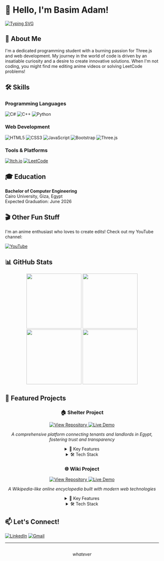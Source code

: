 # 👋 Hello, I'm Basim Adam!

[![Typing SVG](https://readme-typing-svg.herokuapp.com?font=Fira+Code&pause=1000&color=00F743&width=435&lines=Passionate+Programming+Student;Three.js+Enthusiast;Anime+Lover+and+Editor)](https://git.io/typing-svg)

## 🚀 About Me

I'm a dedicated programming student with a burning passion for Three.js and web development. My journey in the world of code is driven by an insatiable curiosity and a desire to create innovative solutions. When I'm not coding, you might find me editing anime videos or solving LeetCode problems!

## 🛠️ Skills

### Programming Languages
![C#](https://img.shields.io/badge/c%23-%23239120.svg?style=for-the-badge&logo=c-sharp&logoColor=white)
![C++](https://img.shields.io/badge/c++-%2300599C.svg?style=for-the-badge&logo=c%2B%2B&logoColor=white)
![Python](https://img.shields.io/badge/python-3670A0?style=for-the-badge&logo=python&logoColor=ffdd54)

### Web Development
![HTML5](https://img.shields.io/badge/html5-%23E34F26.svg?style=for-the-badge&logo=html5&logoColor=white)
![CSS3](https://img.shields.io/badge/css3-%231572B6.svg?style=for-the-badge&logo=css3&logoColor=white)
![JavaScript](https://img.shields.io/badge/javascript-%23323330.svg?style=for-the-badge&logo=javascript&logoColor=%23F7DF1E)
![Bootstrap](https://img.shields.io/badge/bootstrap-%23563D7C.svg?style=for-the-badge&logo=bootstrap&logoColor=white)
![Three.js](https://img.shields.io/badge/threejs-black?style=for-the-badge&logo=three.js&logoColor=white)

### Tools & Platforms
[![Itch.io](https://img.shields.io/badge/Itch-%23FF0B34.svg?style=for-the-badge&logo=Itch.io&logoColor=white)](https://bassemadam.itch.io/dango)
[![LeetCode](https://img.shields.io/badge/LeetCode-000000?style=for-the-badge&logo=LeetCode&logoColor=#d16c06)](https://leetcode.com/BassemAdam/)

## 🎓 Education

**Bachelor of Computer Engineering**  
Cairo University, Giza, Egypt  
Expected Graduation: June 2026

## 🎬 Other Fun Stuff

I'm an anime enthusiast who loves to create edits! Check out my YouTube channel:

[![YouTube](https://img.shields.io/badge/YouTube-%23FF0000.svg?style=for-the-badge&logo=YouTube&logoColor=white)](https://www.youtube.com/@RHGedits)

## 📊 GitHub Stats

<div align="center">
  <img height="180em" src="https://github-readme-stats.vercel.app/api?username=BassemAdam&show_icons=true&theme=radical&include_all_commits=true&count_private=true"/>
  <img height="180em" src="https://github-readme-stats.vercel.app/api/top-langs/?username=BassemAdam&layout=compact&langs_count=7&theme=radical"/>
</div>

<div align="center">
  <img height="180em" src="https://github-readme-streak-stats.herokuapp.com/?user=BassemAdam&theme=radical&hide_border=false"/>
  <img height="180em" src="https://github-profile-summary-cards.vercel.app/api/cards/profile-details?username=BassemAdam&theme=radical"/>
</div>

## 🌟 Featured Projects

<div align="center">
  <h3>🏠 Shelter Project</h3>
  <p>
    <a href="https://github.com/BassemAdam/Shelter">
      <img src="https://img.shields.io/badge/GitHub-View_Repository-2ea44f?style=for-the-badge&logo=github" alt="View Repository">
    </a>
    <a href="https://shelter.prod.demoday.us/">
      <img src="https://img.shields.io/badge/Live-Demo-FF6600?style=for-the-badge&logo=internetexplorer&logoColor=white" alt="Live Demo">
    </a>
  </p>
  <p><i>A comprehensive platform connecting tenants and landlords in Egypt, fostering trust and transparency</i></p>
  <details>
    <summary>📌 Key Features</summary>
    <ul>
      <li>🏠 Listings for rental properties</li>
      <li>🤝 Secure tenant-landlord communication</li>
      <li>📄 Digital lease agreements</li>
      <li>📊 Analytics for property performance</li>
      <li>📱 Optimized for mobile and desktop use</li>
    </ul>
  </details>
  <details>
    <summary>🛠️ Tech Stack</summary>
    <p>
      <img src="https://img.shields.io/badge/JavaScript-F7DF1E?style=for-the-badge&logo=javascript&logoColor=black" alt="JavaScript">
      <img src="https://img.shields.io/badge/React-61DAFB?style=for-the-badge&logo=react&logoColor=black" alt="React">
      <img src="https://img.shields.io/badge/Node.js-339933?style=for-the-badge&logo=nodedotjs&logoColor=white" alt="Node.js">
      <img src="https://img.shields.io/badge/Express-000000?style=for-the-badge&logo=express&logoColor=white" alt="Express">
      <img src="https://img.shields.io/badge/MongoDB-47A248?style=for-the-badge&logo=mongodb&logoColor=white" alt="MongoDB">
    </p>
  </details>
</div>

<div align="center">
  <h3>🌐 Wiki Project</h3>
  <p>
    <a href="https://github.com/BassemAdam/Wiki">
      <img src="https://img.shields.io/badge/GitHub-View_Repository-2ea44f?style=for-the-badge&logo=github" alt="View Repository">
    </a>
    <a href="https://wikir.azurewebsites.net/Index">
      <img src="https://img.shields.io/badge/Live-Demo-FF6600?style=for-the-badge&logo=internetexplorer&logoColor=white" alt="Live Demo">
    </a>
  </p>
  <p><i>A Wikipedia-like online encyclopedia built with modern web technologies</i></p>
  <details>
    <summary>📌 Key Features</summary>
    <ul>
      <li>🔍 Advanced search functionality</li>
      <li>✏️ Creation and editing of encyclopedia entries</li>
      <li>🔄 Markdown to HTML conversion</li>
      <li>🎲 Random page selection</li>
      <li>📱 Responsive design for mobile and desktop</li>
    </ul>
  </details>
  <details>
    <summary>🛠️ Tech Stack</summary>
    <p>
      <img src="https://img.shields.io/badge/C%23-239120?style=for-the-badge&logo=c-sharp&logoColor=white" alt="C#">
      <img src="https://img.shields.io/badge/ASP.NET-5C2D91?style=for-the-badge&logo=.net&logoColor=white" alt="ASP.NET">
      <img src="https://img.shields.io/badge/HTMX-3366FF?style=for-the-badge&logo=html5&logoColor=white" alt="HTMX">
      <img src="https://img.shields.io/badge/HTML5-E34F26?style=for-the-badge&logo=html5&logoColor=white" alt="HTML5">
      <img src="https://img.shields.io/badge/CSS3-1572B6?style=for-the-badge&logo=css3&logoColor=white" alt="CSS3">
    </p>
  </details>
</div>
<!-- (Subsequent sections remain unchanged) -->


## 📫 Let's Connect!

[![LinkedIn](https://img.shields.io/badge/linkedin-%230077B5.svg?style=for-the-badge&logo=linkedin&logoColor=white)](https://www.linkedin.com/in/bassemadam/)
[![Gmail](https://img.shields.io/badge/Gmail-D14836?style=for-the-badge&logo=gmail&logoColor=white)](mailto:basim.s.zeenelabdeen@gmail.com)

---

<p align="center">
  <img src="https://komarev.com/ghpvc/?username=BasimAdam&style=flat-square&color=blue" alt=""/>
</p>

<p align="center">
  <i>whatever</i>
</p>
